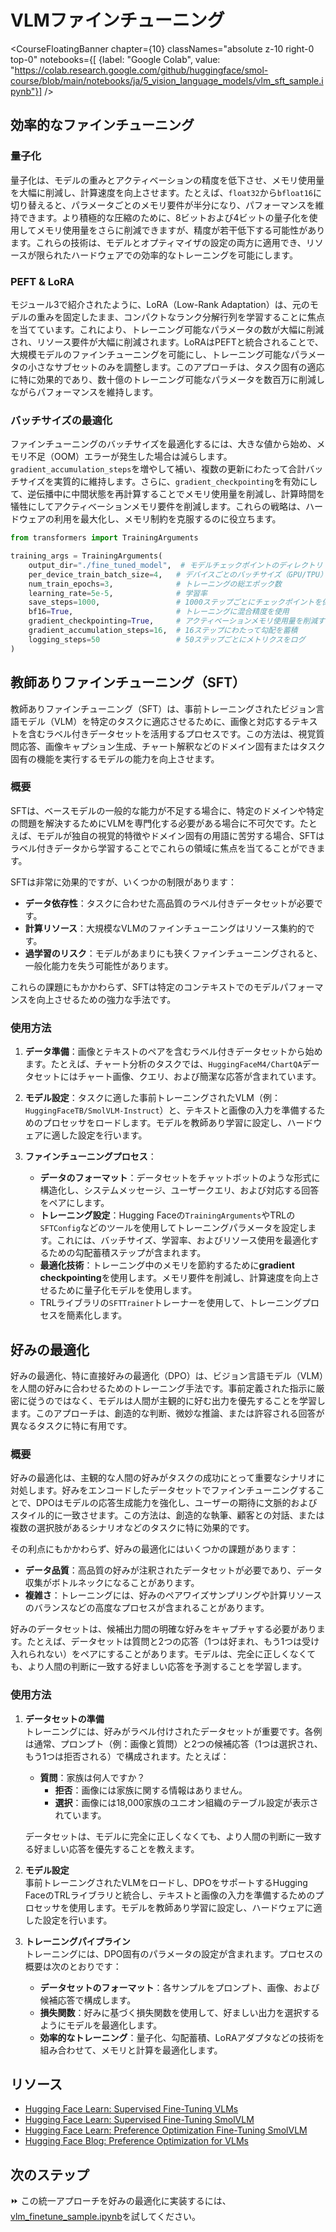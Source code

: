 # VLMファインチューニング
<CourseFloatingBanner chapter={10}
  classNames="absolute z-10 right-0 top-0"
  notebooks={[
    {label: "Google Colab", value: "https://colab.research.google.com/github/huggingface/smol-course/blob/main/notebooks/ja/5_vision_language_models/vlm_sft_sample.ipynb"}] />
## 効率的なファインチューニング

### 量子化
量子化は、モデルの重みとアクティベーションの精度を低下させ、メモリ使用量を大幅に削減し、計算速度を向上させます。たとえば、`float32`から`bfloat16`に切り替えると、パラメータごとのメモリ要件が半分になり、パフォーマンスを維持できます。より積極的な圧縮のために、8ビットおよび4ビットの量子化を使用してメモリ使用量をさらに削減できますが、精度が若干低下する可能性があります。これらの技術は、モデルとオプティマイザの設定の両方に適用でき、リソースが限られたハードウェアでの効率的なトレーニングを可能にします。

### PEFT & LoRA
モジュール3で紹介されたように、LoRA（Low-Rank Adaptation）は、元のモデルの重みを固定したまま、コンパクトなランク分解行列を学習することに焦点を当てています。これにより、トレーニング可能なパラメータの数が大幅に削減され、リソース要件が大幅に削減されます。LoRAはPEFTと統合されることで、大規模モデルのファインチューニングを可能にし、トレーニング可能なパラメータの小さなサブセットのみを調整します。このアプローチは、タスク固有の適応に特に効果的であり、数十億のトレーニング可能なパラメータを数百万に削減しながらパフォーマンスを維持します。

### バッチサイズの最適化
ファインチューニングのバッチサイズを最適化するには、大きな値から始め、メモリ不足（OOM）エラーが発生した場合は減らします。`gradient_accumulation_steps`を増やして補い、複数の更新にわたって合計バッチサイズを実質的に維持します。さらに、`gradient_checkpointing`を有効にして、逆伝播中に中間状態を再計算することでメモリ使用量を削減し、計算時間を犠牲にしてアクティベーションメモリ要件を削減します。これらの戦略は、ハードウェアの利用を最大化し、メモリ制約を克服するのに役立ちます。

```python
from transformers import TrainingArguments

training_args = TrainingArguments(
    output_dir="./fine_tuned_model",  # モデルチェックポイントのディレクトリ
    per_device_train_batch_size=4,   # デバイスごとのバッチサイズ（GPU/TPU）
    num_train_epochs=3,              # トレーニングの総エポック数
    learning_rate=5e-5,              # 学習率
    save_steps=1000,                 # 1000ステップごとにチェックポイントを保存
    bf16=True,                       # トレーニングに混合精度を使用
    gradient_checkpointing=True,     # アクティベーションメモリ使用量を削減するために有効にする
    gradient_accumulation_steps=16,  # 16ステップにわたって勾配を蓄積
    logging_steps=50                 # 50ステップごとにメトリクスをログ
)
```

## **教師ありファインチューニング（SFT）**

教師ありファインチューニング（SFT）は、事前トレーニングされたビジョン言語モデル（VLM）を特定のタスクに適応させるために、画像と対応するテキストを含むラベル付きデータセットを活用するプロセスです。この方法は、視覚質問応答、画像キャプション生成、チャート解釈などのドメイン固有またはタスク固有の機能を実行するモデルの能力を向上させます。

### **概要**
SFTは、ベースモデルの一般的な能力が不足する場合に、特定のドメインや特定の問題を解決するためにVLMを専門化する必要がある場合に不可欠です。たとえば、モデルが独自の視覚的特徴やドメイン固有の用語に苦労する場合、SFTはラベル付きデータから学習することでこれらの領域に焦点を当てることができます。

SFTは非常に効果的ですが、いくつかの制限があります：
- **データ依存性**：タスクに合わせた高品質のラベル付きデータセットが必要です。
- **計算リソース**：大規模なVLMのファインチューニングはリソース集約的です。
- **過学習のリスク**：モデルがあまりにも狭くファインチューニングされると、一般化能力を失う可能性があります。

これらの課題にもかかわらず、SFTは特定のコンテキストでのモデルパフォーマンスを向上させるための強力な手法です。

### **使用方法**
1. **データ準備**：画像とテキストのペアを含むラベル付きデータセットから始めます。たとえば、チャート分析のタスクでは、`HuggingFaceM4/ChartQA`データセットにはチャート画像、クエリ、および簡潔な応答が含まれています。

2. **モデル設定**：タスクに適した事前トレーニングされたVLM（例：`HuggingFaceTB/SmolVLM-Instruct`）と、テキストと画像の入力を準備するためのプロセッサをロードします。モデルを教師あり学習に設定し、ハードウェアに適した設定を行います。

3. **ファインチューニングプロセス**：
   - **データのフォーマット**：データセットをチャットボットのような形式に構造化し、システムメッセージ、ユーザークエリ、および対応する回答をペアにします。
   - **トレーニング設定**：Hugging Faceの`TrainingArguments`やTRLの`SFTConfig`などのツールを使用してトレーニングパラメータを設定します。これには、バッチサイズ、学習率、およびリソース使用を最適化するための勾配蓄積ステップが含まれます。
   - **最適化技術**：トレーニング中のメモリを節約するために**gradient checkpointing**を使用します。メモリ要件を削減し、計算速度を向上させるために量子化モデルを使用します。
   - TRLライブラリの`SFTTrainer`トレーナーを使用して、トレーニングプロセスを簡素化します。

## 好みの最適化

好みの最適化、特に直接好みの最適化（DPO）は、ビジョン言語モデル（VLM）を人間の好みに合わせるためのトレーニング手法です。事前定義された指示に厳密に従うのではなく、モデルは人間が主観的に好む出力を優先することを学習します。このアプローチは、創造的な判断、微妙な推論、または許容される回答が異なるタスクに特に有用です。

### **概要**
好みの最適化は、主観的な人間の好みがタスクの成功にとって重要なシナリオに対処します。好みをエンコードしたデータセットでファインチューニングすることで、DPOはモデルの応答生成能力を強化し、ユーザーの期待に文脈的およびスタイル的に一致させます。この方法は、創造的な執筆、顧客との対話、または複数の選択肢があるシナリオなどのタスクに特に効果的です。

その利点にもかかわらず、好みの最適化にはいくつかの課題があります：
- **データ品質**：高品質の好みが注釈されたデータセットが必要であり、データ収集がボトルネックになることがあります。
- **複雑さ**：トレーニングには、好みのペアワイズサンプリングや計算リソースのバランスなどの高度なプロセスが含まれることがあります。

好みのデータセットは、候補出力間の明確な好みをキャプチャする必要があります。たとえば、データセットは質問と2つの応答（1つは好まれ、もう1つは受け入れられない）をペアにすることがあります。モデルは、完全に正しくなくても、より人間の判断に一致する好ましい応答を予測することを学習します。

### **使用方法**
1. **データセットの準備**  
   トレーニングには、好みがラベル付けされたデータセットが重要です。各例は通常、プロンプト（例：画像と質問）と2つの候補応答（1つは選択され、もう1つは拒否される）で構成されます。たとえば：

   - **質問**：家族は何人ですか？  
     - **拒否**：画像には家族に関する情報はありません。  
     - **選択**：画像には18,000家族のユニオン組織のテーブル設定が表示されています。  

   データセットは、モデルに完全に正しくなくても、より人間の判断に一致する好ましい応答を優先することを教えます。

2. **モデル設定**  
   事前トレーニングされたVLMをロードし、DPOをサポートするHugging FaceのTRLライブラリと統合し、テキストと画像の入力を準備するためのプロセッサを使用します。モデルを教師あり学習に設定し、ハードウェアに適した設定を行います。

3. **トレーニングパイプライン**  
   トレーニングには、DPO固有のパラメータの設定が含まれます。プロセスの概要は次のとおりです：

   - **データセットのフォーマット**：各サンプルをプロンプト、画像、および候補応答で構成します。
   - **損失関数**：好みに基づく損失関数を使用して、好ましい出力を選択するようにモデルを最適化します。
   - **効率的なトレーニング**：量子化、勾配蓄積、LoRAアダプタなどの技術を組み合わせて、メモリと計算を最適化します。

## リソース

- [Hugging Face Learn: Supervised Fine-Tuning VLMs](https://huggingface.co/learn/cookbook/fine_tuning_vlm_trl) 
- [Hugging Face Learn: Supervised Fine-Tuning SmolVLM](https://huggingface.co/learn/cookbook/fine_tuning_smol_vlm_sft_trl)  
- [Hugging Face Learn: Preference Optimization Fine-Tuning SmolVLM](https://huggingface.co/learn/cookbook/fine_tuning_vlm_dpo_smolvlm_instruct)  
- [Hugging Face Blog: Preference Optimization for VLMs](https://huggingface.co/blog/dpo_vlm)

## 次のステップ

⏩ この統一アプローチを好みの最適化に実装するには、[vlm_finetune_sample.ipynb](../../../notebooks/ja/5_vision_language_models/vlm_finetune_sample.ipynb)を試してください。
